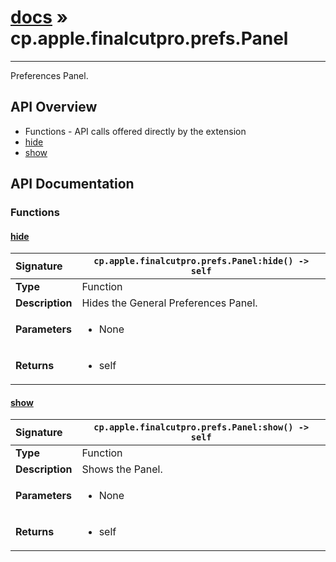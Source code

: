 # [docs](index.md) » cp.apple.finalcutpro.prefs.Panel
---

Preferences Panel.

## API Overview
* Functions - API calls offered directly by the extension
 * [hide](#hide)
 * [show](#show)

## API Documentation

### Functions

#### [hide](#hide)
| <span style="float: left;">**Signature**</span> | <span style="float: left;">`cp.apple.finalcutpro.prefs.Panel:hide() -> self` </span>                                                          |
| -----------------------------------------------------|---------------------------------------------------------------------------------------------------------|
| **Type**                                             | Function |
| **Description**                                      | Hides the General Preferences Panel. |
| **Parameters**                                       | <ul><li>None</li></ul> |
| **Returns**                                          | <ul><li>self</li></ul> |

#### [show](#show)
| <span style="float: left;">**Signature**</span> | <span style="float: left;">`cp.apple.finalcutpro.prefs.Panel:show() -> self` </span>                                                          |
| -----------------------------------------------------|---------------------------------------------------------------------------------------------------------|
| **Type**                                             | Function |
| **Description**                                      | Shows the Panel. |
| **Parameters**                                       | <ul><li>None</li></ul> |
| **Returns**                                          | <ul><li>self</li></ul> |

